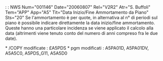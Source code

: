  :  : NWS Num="001146" Date="20060807" Rel="V2R2" Atr="S. Buffoli" Tem="APP" App="A5" Tit="Data Inizio/Fine Ammortamento da Piano" Sts="20"
Se l'ammortamento è per quote, in alternativa al n° di periodi sul piano è possibile indicare direttamente la data inizio/fine ammortamento. Queste hanno una particolare incidenza se viene applicato il calcolo alla data (altrimenti viene tenuto conto del numero di anni compreso fra le due
date).

\* /COPY modificate :  £A5PDS
\* pgm modificati :  A5PA01D, A5PA01DV, A5A5C0, A5PDS_G11, A5A5D0

